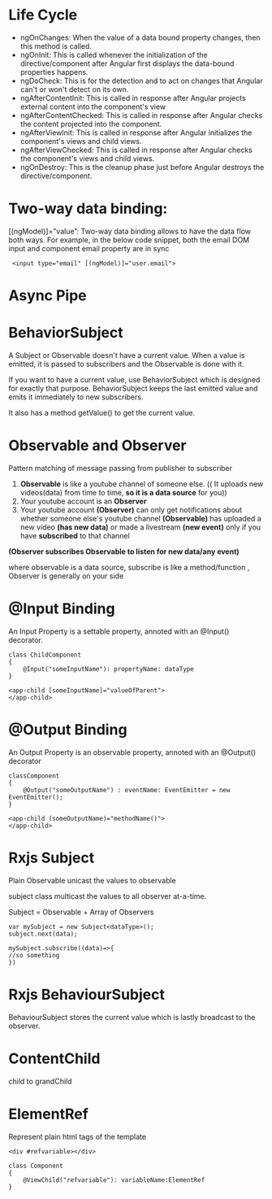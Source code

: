 # **Life Cycle**

* ngOnChanges: When the value of a data bound property changes, then this method is called.
* ngOnInit: This is called whenever the initialization of the directive/component after Angular first displays the data-bound properties happens.
* ngDoCheck: This is for the detection and to act on changes that Angular can't or won't detect on its own.
* ngAfterContentInit: This is called in response after Angular projects external content into the component's view
* ngAfterContentChecked: This is called in response after Angular checks the content projected into the component.
* ngAfterViewInit: This is called in response after Angular initializes the component's views and child views.
* ngAfterViewChecked: This is called in response after Angular checks the component's views and child views.
* ngOnDestroy: This is the cleanup phase just before Angular destroys the directive/component.

# **Two-way data binding:**

[(ngModel)]=”value”: Two-way data binding allows to have the data flow both ways. For example, in the below code snippet, both the email DOM input and component email property are in sync

```
 <input type="email" [(ngModel)]="user.email">  
```

# Async Pipe

# **BehaviorSubject**

A Subject or Observable doesn't have a current value. When a value is emitted, it is passed to subscribers and the Observable is done with it.

If you want to have a current value, use BehaviorSubject which is designed for exactly that purpose. BehaviorSubject keeps the last emitted value and emits it immediately to new subscribers.

It also has a method getValue() to get the current value.

# Observable and Observer

Pattern matching of message passing from publisher to subscriber

1. **Observable** is like a youtube channel of someone else. (( It uploads new videos(data) from time to time, **so it is a data source** for you))
2. Your youtube account is an **Observer**
3. Your youtube account **(Observer)** can only get notifications about whether someone else's youtube channel **(Observable)** has uploaded a new video **(has new data)** or made a livestream **(new event)** only if you have **subscribed** to that channel

**(Observer subscribes Observable to listen for new data/any event)**

where observable is a data source, subscribe is like a method/function , Observer is generally on your side

# @Input Binding

An Input Property is a settable property, annoted with an @Input() decorator.

```
class ChildComponent
{
	@Input("someInputName"): propertyName: dataType
}

<app-child [someInputName]="valueOfParent">
</app-child>

```

# @Output Binding

An Output Property is an observable property, annoted with an @Output() decorator

```
classComponent
{
	@Output("someOutputName") : eventName: EventEmitter = new EventEmitter();
}

<app-child (someOutputName)="methodName()">
</app-child>
```

# Rxjs Subject

Plain Observable unicast the values to observable

subject class multicast the values to all observer at-a-time.

Subject = Observable + Array of Observers

```
var mySubject = new Subject<dataType>();
subject.next(data);

mySubject.subscribe((data)=>{
//so something
})
```

# Rxjs BehaviourSubject

BehaviourSubject stores the current value which is lastly broadcast to the observer.

# ContentChild

child to grandChild

# ElementRef

Represent plain html tags of the template

```
<div #refvariable></div>

class Component
{
	@ViewChild("refvariable"): variableName:ElementRef
}
```
